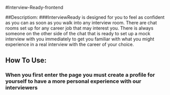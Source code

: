 #Interview-Ready-frontend

##Descriptiom:
###InterviewReady is designed for you to feel as confident as you can as soon as you walk into any interview room. There are chat rooms set up for any career job that may interest you. There is always someone on the other side of the chat that is ready to set up a mock interview with you immediately to get you familiar with what you might experience in a real interview with the career of your choice.

## How To Use:
### When you first enter the page you must create a profile for yourself to have a more personal experience with our interviewers



